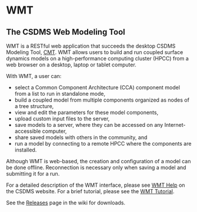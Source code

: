 WMT
===

The CSDMS Web Modeling Tool
---------------------------

WMT is a RESTful web application that succeeds the desktop CSDMS Modeling Tool, [CMT](http://csdms.colorado.edu/wiki/CMT_information).
WMT allows users to build and run coupled surface dynamics models 
on a high-performance computing cluster (HPCC) from a web browser 
on a desktop, laptop or tablet computer. 

With WMT, a user can:
* select a Common Component Architecture (CCA) component model from a list to run in standalone mode,
* build a coupled model from multiple components organized as nodes of a tree structure,
* view and edit the parameters for these model components,
* upload custom input files to the server,
* save models to a server, where they can be accessed on any Internet-accessible computer,
* share saved models with others in the community, and
* run a model by connecting to a remote HPCC where the components are installed.

Although WMT is web-based, the creation and configuration of a model can be done offline. 
Reconnection is necessary only when saving a model and submitting it for a run.

For a detailed description of the WMT interface, 
please see [WMT Help](http://csdms.colorado.edu/wiki/WMT_help) on the CSDMS website.
For a brief tutorial, 
please see the [WMT Tutorial](http://csdms.colorado.edu/wiki/WMT_tutorial).

See the [Releases](https://github.com/csdms/wmt/releases) page in the wiki for downloads.

